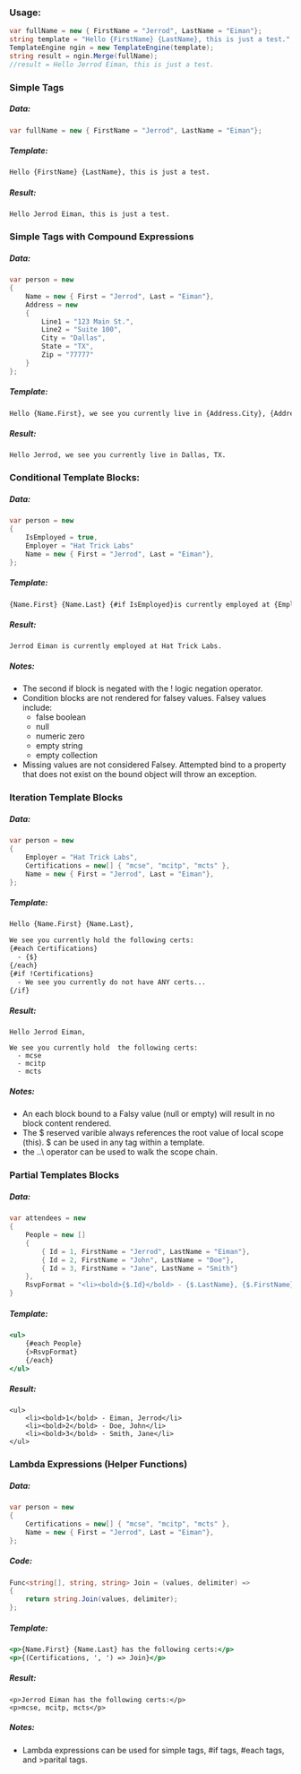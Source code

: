 ### Usage:

```c#
var fullName = new { FirstName = "Jerrod", LastName = "Eiman"};
string template = "Hello {FirstName} {LastName}, this is just a test.";
TemplateEngine ngin = new TemplateEngine(template);
string result = ngin.Merge(fullName);
//result = Hello Jerrod Eiman, this is just a test.
```

### Simple Tags

##### Data:
```c#
var fullName = new { FirstName = "Jerrod", LastName = "Eiman"};
```
##### Template:
```mustache
Hello {FirstName} {LastName}, this is just a test.
```

##### Result:
```
Hello Jerrod Eiman, this is just a test.
```


### Simple Tags with Compound Expressions

##### Data:
```c#
var person = new 
{ 
	Name = new { First = "Jerrod", Last = "Eiman"}, 
	Address = new 
	{ 
		Line1 = "123 Main St.", 
		Line2 = "Suite 100", 
		City = "Dallas", 
		State = "TX", 
		Zip = "77777" 
	} 
};
```

##### Template:
```mustache
Hello {Name.First}, we see you currently live in {Address.City}, {Address.State}.
```

##### Result: 
```
Hello Jerrod, we see you currently live in Dallas, TX.
```


### Conditional Template Blocks:

##### Data:
```c#
var person = new 
{ 
	IsEmployed = true, 
	Employer = "Hat Trick Labs"
	Name = new { First = "Jerrod", Last = "Eiman"}, 
};
```

##### Template:
```mustache
{Name.First} {Name.Last} {#if IsEmployed}is currently employed at {Employer}{/if}{#if !IsEmployed}is currently unemployed{/if}.
```

##### Result:
```
Jerrod Eiman is currently employed at Hat Trick Labs.
```

##### Notes: 
- The second if block is negated with the ! logic negation operator.
- Condition blocks are not rendered for falsey values.  Falsey values include:
	* false boolean
	* null
	* numeric zero
	* empty string
	* empty collection
- Missing values are not considered Falsey.  Attempted bind to a property that does not exist on the bound object will throw an exception.


### Iteration Template Blocks

##### Data:
```c#
var person = new 
{ 
	Employer = "Hat Trick Labs",
	Certifications = new[] { "mcse", "mcitp", "mcts" },
	Name = new { First = "Jerrod", Last = "Eiman"}, 
};
```
##### Template:

```mustache
Hello {Name.First} {Name.Last},

We see you currently hold the following certs:
{#each Certifications}
  - {$}
{/each}
{#if !Certifications}
  - We see you currently do not have ANY certs...
{/if}
```

##### Result:
```
Hello Jerrod Eiman,

We see you currently hold  the following certs:
  - mcse
  - mcitp
  - mcts
```

##### Notes:
- An each block bound to a Falsy value (null or empty) will result in no block content rendered.
- The $ reserved varible always references the root value of local scope (this).  $ can be used in any tag within a template.
- the ..\ operator can be used to walk the scope chain.



### Partial Templates Blocks

##### Data:
```c#
var attendees = new
{ 
	People = new []
	{
		{ Id = 1, FirstName = "Jerrod", LastName = "Eiman"},
		{ Id = 2, FirstName = "John", LastName = "Doe"},
		{ Id = 3, FirstName = "Jane", LastName = "Smith"}
	},
	RsvpFormat = "<li><bold>{$.Id}</bold> - {$.LastName}, {$.FirstName}</li>"
}
```

##### Template:
```mustache
<ul>
	{#each People}	
	{>RsvpFormat}
	{/each}
</ul>
```

##### Result:
```
<ul>
	<li><bold>1</bold> - Eiman, Jerrod</li>
	<li><bold>2</bold> - Doe, John</li>
	<li><bold>3</bold> - Smith, Jane</li>
</ul>
```


### Lambda Expressions (Helper Functions)

##### Data:
```c#
var person = new 
{ 
	Certifications = new[] { "mcse", "mcitp", "mcts" },
	Name = new { First = "Jerrod", Last = "Eiman"}, 
};
```

##### Code:
```c#
Func<string[], string, string> Join = (values, delimiter) =>
{
	return string.Join(values, delimiter);
};
```

##### Template:
```mustache
<p>{Name.First} {Name.Last} has the following certs:</p>
<p>{(Certifications, ', ') => Join}</p>
```

##### Result:
```
<p>Jerrod Eiman has the following certs:</p>
<p>mcse, mcitp, mcts</p>
```

##### Notes:
- Lambda expressions can be used for simple tags, #if tags, #each tags, and >parital tags.


